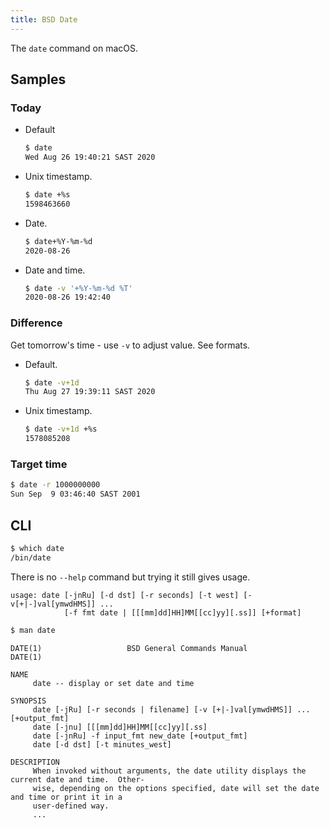 ```yaml
---
title: BSD Date
---
```


The `date` command on macOS.


## Samples

### Today

- Default
    ```sh
    $ date
    Wed Aug 26 19:40:21 SAST 2020
    ```
- Unix timestamp.
    ```sh
    $ date +%s
    1598463660
    ```
- Date.
    ```sh
    $ date+%Y-%m-%d
    2020-08-26
    ```
- Date and time.
    ```sh
    $ date -v '+%Y-%m-%d %T'
    2020-08-26 19:42:40
    ```

### Difference

Get tomorrow's time - use `-v` to adjust value. See formats.

- Default.
    ```sh
    $ date -v+1d
    Thu Aug 27 19:39:11 SAST 2020
    ```
- Unix timestamp.
    ```sh
    $ date -v+1d +%s
    1578085208
    ```

### Target time

```sh
$ date -r 1000000000
Sun Sep  9 03:46:40 SAST 2001
```


## CLI

```sh
$ which date
/bin/date
```

There is no `--help` command but trying it still gives usage.

```
usage: date [-jnRu] [-d dst] [-r seconds] [-t west] [-v[+|-]val[ymwdHMS]] ...
            [-f fmt date | [[[mm]dd]HH]MM[[cc]yy][.ss]] [+format]
```

```sh
$ man date
```
```
DATE(1)                   BSD General Commands Manual                  DATE(1)

NAME
     date -- display or set date and time

SYNOPSIS
     date [-jRu] [-r seconds | filename] [-v [+|-]val[ymwdHMS]] ... [+output_fmt]
     date [-jnu] [[[mm]dd]HH]MM[[cc]yy][.ss]
     date [-jnRu] -f input_fmt new_date [+output_fmt]
     date [-d dst] [-t minutes_west]

DESCRIPTION
     When invoked without arguments, the date utility displays the current date and time.  Other-
     wise, depending on the options specified, date will set the date and time or print it in a
     user-defined way.
     ...
```
